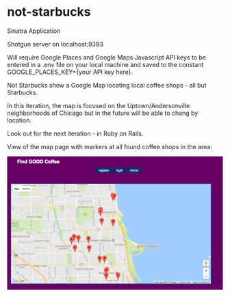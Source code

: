 # not-starbucks

Sinatra Application

Shotgun server on localhost:9393

Will require Google Places and Google Maps Javascript API keys to be entered in a .env file on your local machine and saved to the constant GOOGLE_PLACES_KEY={your API key here}.

Not Starbucks show a Google Map locating local coffee shops - all but Starbucks.

In this iteration, the map is focused on the Uptown/Andersonville neighborhoods of Chicago but in the future will be able to chang by location.

Look out for the next iteration - in Ruby on Rails.

View of the map page with markers at all found coffee shops in the area:

![Map Page](public/map-page-view.png?raw=true "Map Page")
